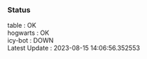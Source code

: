 ### Status


table : OK  
hogwarts : OK  
icy-bot : DOWN  
Latest Update : 2023-08-15 14:06:56.352553
